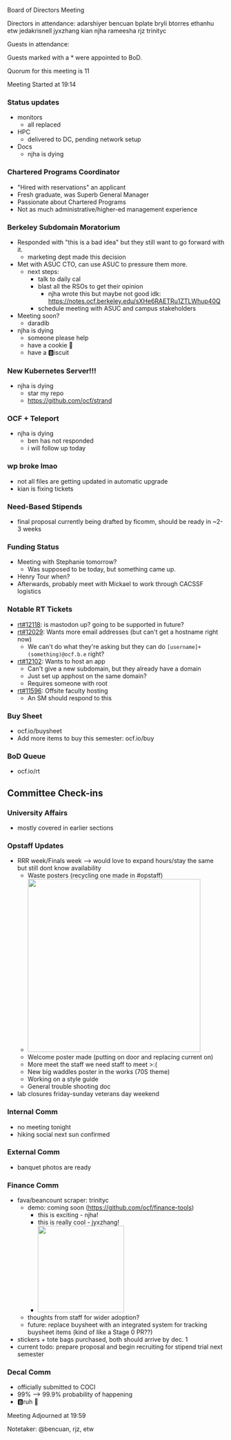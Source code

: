 Board of Directors Meeting

Directors in attendance:
adarshiyer
bencuan
bplate
bryli
btorres
ethanhu
etw
jedakrisnell
jyxzhang
kian
njha
rameesha
rjz
trinityc

Guests in attendance:

Guests marked with a * were appointed to BoD.

Quorum for this meeting is 11

Meeting Started at 19:14

### Status updates
- monitors
    - all replaced
- HPC
    - delivered to DC, pending network setup
- Docs
    - njha is dying

### Chartered Programs Coordinator
- "Hired with reservations" an applicant
- Fresh graduate, was Superb General Manager
- Passionate about Chartered Programs
- Not as much administrative/higher-ed management experience

### Berkeley Subdomain Moratorium
- Responded with "this is a bad idea" but they still want to go forward with it.
    - marketing dept made this decision
- Met with ASUC CTO, can use ASUC to pressure them more.
    - next steps:
        - talk to daily cal
        - blast all the RSOs to get their opinion
            - njha wrote this but maybe not good idk: https://notes.ocf.berkeley.edu/sXHe6RAETRu1ZTLWhup40Q
        - schedule meeting with ASUC and campus stakeholders
- Meeting soon?
    - daradib
- njha is dying
    - someone please help
    - have a cookie 🍪
    - have a :b:iscuit

### New Kubernetes Server!!!
- njha is dying
    - star my repo
    - https://github.com/ocf/strand

### OCF + Teleport
- njha is dying
    - ben has not responded
    - i will follow up today

### wp broke lmao
- not all files are getting updated in automatic upgrade
- kian is fixing tickets

### Need-Based Stipends
- final proposal currently being drafted by ficomm, should be ready in ~2-3 weeks

### Funding Status
- Meeting with Stephanie tomorrow?
    - Was supposed to be today, but something came up.
- Henry Tour when?
- Afterwards, probably meet with Mickael to work through CACSSF logistics

### Notable RT Tickets
- [rt#12118](https://ocf.io/rt/12118): is mastodon up? going to be supported in future?
- [rt#12029](https://ocf.io/rt/12029): Wants more email addresses (but can't get a hostname right now)
    - We can't do what they're asking but they can do `[username]+(something)@ocf.b.e` right?
- [rt#12102](https://ocf.io/rt/12102): Wants to host an app
    - Can't give a new subdomain, but they already have a domain
    - Just set up apphost on the same domain?
    - Requires someone with root
- [rt#11596](https://ocf.io/rt/11596): Offsite faculty hosting
    - An SM should respond to this

### Buy Sheet
- ocf.io/buysheet
- Add more items to buy this semester: ocf.io/buy


### BoD Queue
- ocf.io/rt

## Committee Check-ins

### University Affairs
 - mostly covered in earlier sections

### Opstaff Updates
- RRR week/Finals week --> would love to expand hours/stay the same but still dont know availability
    - Waste posters (recycling one made in #opstaff)
    - <img src="https://i.fluffy.cc/5hlw2fKmgnTT8k4lqng5gQjccV63mSjH.png" height="400" />
    - Welcome poster made (putting on door and replacing current on)
    - More meet the staff we need staff to meet >:(
    - New big waddles poster in the works (70S theme)
    - Working on a style guide
    - General trouble shooting doc
- lab closures friday-sunday veterans day weekend

### Internal Comm
- no meeting tonight
- hiking social next sun confirmed

### External Comm
- banquet photos are ready

### Finance Comm
- fava/beancount scraper: trinityc
    - demo: coming soon (https://github.com/ocf/finance-tools)
        - this is exciting - njha!
        - this is really cool - jyxzhang!
        - <img src="https://notes.ocf.berkeley.edu/uploads/32ac306a-ef66-4832-822c-1bede6d3171d.png" height="200"/>
    - thoughts from staff for wider adoption?
    - future: replace buysheet with an integrated system for tracking buysheet items (kind of like a Stage 0 PR??)
- stickers + tote bags purchased, both should arrive by dec. 1
- current todo: prepare proposal and begin recruiting for stipend trial next semester

### Decal Comm
- officially submitted to COCI
- 99% --> 99.9% probability of happening
- :b:ruh :moyai:

Meeting Adjourned at 19:59

Notetaker: @bencuan, rjz, etw
